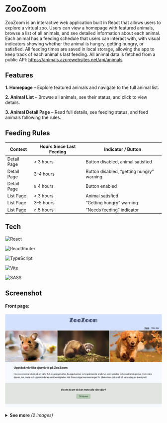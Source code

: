 # ZooZoom

ZooZoom is an interactive web application built in React that allows users to explore a virtual zoo. Users can view a homepage with featured animals, browse a list of all animals, and see detailed information about each animal. Each animal has a feeding schedule that users can interact with, with visual indicators showing whether the animal is hungry, getting hungry, or satisfied. All feeding times are saved in local storage, allowing the app to keep track of each animal's last feeding.
All animal data is fetched from a public API: https://animals.azurewebsites.net/api/animals

## Features

**1. Homepage** – Explore featured animals and navigate to the full animal list.

**2. Animal List** – Browse all animals, see their status, and click to view details.

**3. Animal Detail Page** – Read full details, see feeding status, and feed animals following the rules.

## Feeding Rules

| Context     | Hours Since Last Feeding | Indicator / Button                        |
| ----------- | ------------------------ | ----------------------------------------- |
| Detail Page | < 3 hours                | Button disabled, animal satisfied         |
| Detail Page | 3–4 hours                | Button disabled, “getting hungry” warning |
| Detail Page | ≥ 4 hours                | Button enabled                            |
| List Page   | < 3 hours                | Animal satisfied                          |
| List Page   | 3–5 hours                | “Getting hungry” warning                  |
| List Page   | ≥ 5 hours                | “Needs feeding” indicator                 |

## Tech

![React](https://img.shields.io/badge/react-%2320232a.svg?style=for-the-badge&logo=react&logoColor=%2361DAFB)

![ReactRouter](https://img.shields.io/badge/React_Router-CA4245?style=for-the-badge&logo=react-router&logoColor=white)

![TypeScript](https://img.shields.io/badge/typescript-%23007ACC.svg?style=for-the-badge&logo=typescript&logoColor=white)

![Vite](https://img.shields.io/badge/vite-%23646CFF.svg?style=for-the-badge&logo=vite&logoColor=white)

![SASS](https://img.shields.io/badge/SASS-hotpink.svg?style=for-the-badge&logo=SASS&logoColor=white)

## Screenshot

#### Front page:

![front_page](/src/assets/zoozoom.jpg)

<details>
<summary><strong>See more</strong> <i>(2 images)</i></summary>

##### All animals page:

![animal_list_page](/src/assets/zoozoom_list.jpg)

#### Detailed page:

![detail_page](/src/assets/zoozoom_detail.jpg)

</details>
